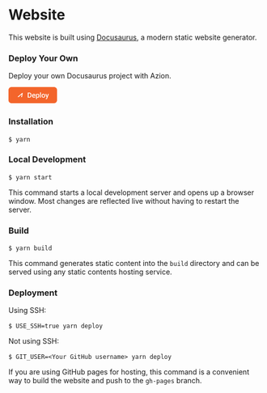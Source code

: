 # Website

This website is built using [Docusaurus](https://docusaurus.io/), a modern static website generator.

###  Deploy Your Own

Deploy your own Docusaurus project with Azion.

[![Deploy Button](/static/button.png)](https://console.azion.com/create/docusaurus/docusaurus-boilerplate-javascript "Deploy with Azion")


### Installation

```
$ yarn
```

### Local Development

```
$ yarn start
```

This command starts a local development server and opens up a browser window. Most changes are reflected live without having to restart the server.

### Build

```
$ yarn build
```

This command generates static content into the `build` directory and can be served using any static contents hosting service.

### Deployment

Using SSH:

```
$ USE_SSH=true yarn deploy
```

Not using SSH:

```
$ GIT_USER=<Your GitHub username> yarn deploy
```

If you are using GitHub pages for hosting, this command is a convenient way to build the website and push to the `gh-pages` branch.
